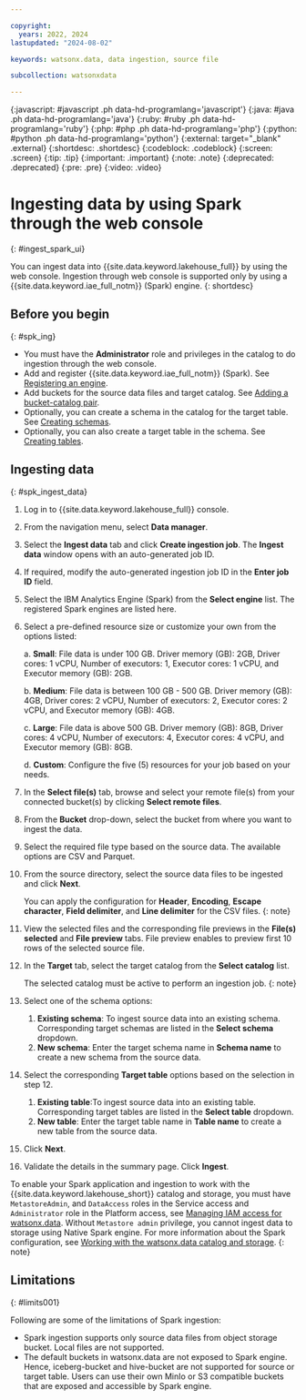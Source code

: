 ```yaml
---

copyright:
  years: 2022, 2024
lastupdated: "2024-08-02"

keywords: watsonx.data, data ingestion, source file

subcollection: watsonxdata

---
```


{:javascript: #javascript .ph data-hd-programlang='javascript'}
{:java: #java .ph data-hd-programlang='java'}
{:ruby: #ruby .ph data-hd-programlang='ruby'}
{:php: #php .ph data-hd-programlang='php'}
{:python: #python .ph data-hd-programlang='python'}
{:external: target="_blank" .external}
{:shortdesc: .shortdesc}
{:codeblock: .codeblock}
{:screen: .screen}
{:tip: .tip}
{:important: .important}
{:note: .note}
{:deprecated: .deprecated}
{:pre: .pre}
{:video: .video}

# Ingesting data by using Spark through the web console
{: #ingest_spark_ui}

You can ingest data into {{site.data.keyword.lakehouse_full}} by using the web console. Ingestion through web console is supported only by using a {{site.data.keyword.iae_full_notm}} (Spark) engine.
{: shortdesc}

## Before you begin
{: #spk_ing}

* You must have the **Administrator** role and privileges in the catalog to do ingestion through the web console.
* Add and register {{site.data.keyword.iae_full_notm}} (Spark). See [Registering an engine]({{site.data.keyword.ref-reg_engine-link}}).
* Add buckets for the source data files and target catalog. See [Adding a bucket-catalog pair]({{site.data.keyword.ref-reg_bucket-link}}).
* Optionally, you can create a schema in the catalog for the target table. See [Creating schemas]({{site.data.keyword.ref-create_schema-link}}).
* Optionally, you can also create a target table in the schema. See [Creating tables]({{site.data.keyword.ref-create_table-link}}).

## Ingesting data
{: #spk_ingest_data}

1. Log in to {{site.data.keyword.lakehouse_full}} console.
1. From the navigation menu, select **Data manager**.
1. Select the **Ingest data** tab and click **Create ingestion job**. The **Ingest data** window opens with an auto-generated job ID.
1. If required, modify the auto-generated ingestion job ID in the **Enter job ID** field.
1. Select the IBM Analytics Engine (Spark) from the **Select engine** list. The registered Spark engines are listed here.

   

    

1. Select a pre-defined resource size or customize your own from the options listed:

   a. **Small**: File data is under 100 GB. Driver memory (GB): 2GB, Driver cores: 1 vCPU, Number of executors: 1, Executor cores: 1 vCPU, and Executor memory (GB): 2GB.

   b. **Medium**: File data is between 100 GB - 500 GB. Driver memory (GB): 4GB, Driver cores: 2 vCPU, Number of executors: 2, Executor cores: 2 vCPU, and Executor memory (GB): 4GB.

   c. **Large**: File data is above 500 GB. Driver memory (GB): 8GB, Driver cores: 4 vCPU, Number of executors: 4, Executor cores: 4 vCPU, and Executor memory (GB): 8GB.

   d. **Custom**: Configure the five (5) resources for your job based on your needs.

1. In the **Select file(s)** tab, browse and select your remote file(s) from your connected bucket(s) by clicking **Select remote files**.
1. From the **Bucket** drop-down, select the bucket from where you want to ingest the data.
1. Select the required file type based on the source data. The available options are CSV and Parquet.
1. From the source directory, select the source data files to be ingested and click **Next**.

    You can apply the configuration for **Header**, **Encoding**, **Escape character**, **Field delimiter**, and **Line delimiter** for the CSV files.
    {: note}

1. View the   selected files and the corresponding file previews in the **File(s) selected** and **File preview** tabs. File preview enables to preview first 10 rows of the selected source file.
1. In the **Target** tab, select the target catalog from the **Select catalog** list.

   The selected catalog must be active to perform an ingestion job.
   {: note}

1. Select one of the schema options:
   1. **Existing schema**: To ingest source data into an existing schema. Corresponding target schemas are listed in the **Select schema** dropdown.
   2. **New schema**: Enter the target schema name in **Schema name** to create a new schema from the source data.
1. Select the corresponding **Target table** options based on the selection in step 12.
   1. **Existing table**:To ingest source data into an existing table. Corresponding target tables are listed in the **Select table** dropdown.
   2. **New table**: Enter the target table name in **Table name** to create a new table from the source data.
1. Click **Next**.
1. Validate the details in the summary page. Click **Ingest**.

To enable your Spark application and ingestion to work with the {{site.data.keyword.lakehouse_short}} catalog and storage, you must have `MetastoreAdmin`, and `DataAccess` roles in the Service access and `Administrator` role in the Platform access, see [Managing IAM access for watsonx.data](https://cloud.ibm.com/docs/watsonxdata?topic=watsonxdata-iam).
 Without `Metastore admin` privilege, you cannot ingest data to storage using Native Spark engine. For more information about the Spark configuration, see [Working with the watsonx.data catalog and storage](https://cloud.ibm.com/docs/watsonxdata?topic=watsonxdata-smbit_nsp#view_smbit_nsp).
{: note}

## Limitations
{: #limits001}

Following are some of the limitations of Spark ingestion:

- Spark ingestion supports only source data files from object storage bucket. Local files are not supported.
- The default buckets in watsonx.data are not exposed to Spark engine. Hence, iceberg-bucket and hive-bucket are not supported for source or target table. Users can use their own MinIo or S3 compatible buckets that are exposed and accessible by Spark engine.
